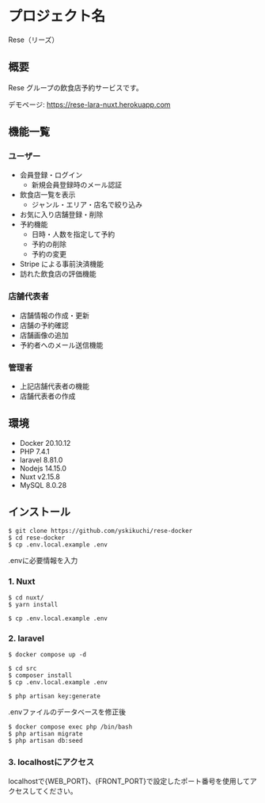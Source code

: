 # プロジェクト名

Rese（リーズ）

## 概要

Rese グループの飲食店予約サービスです。

デモページ: https://rese-lara-nuxt.herokuapp.com

## 機能一覧

### ユーザー

-   会員登録・ログイン
    -   新規会員登録時のメール認証
-   飲食店一覧を表示
    -   ジャンル・エリア・店名で絞り込み
-   お気に入り店舗登録・削除
-   予約機能
    -   日時・人数を指定して予約
    -   予約の削除
    -   予約の変更
-   Stripe による事前決済機能
-   訪れた飲食店の評価機能

### 店舗代表者

-   店舗情報の作成・更新
-   店舗の予約確認
-   店舗画像の追加
-   予約者へのメール送信機能

### 管理者

-   上記店舗代表者の機能
-   店舗代表者の作成

## 環境

-   Docker 20.10.12
-   PHP 7.4.1
-   laravel 8.81.0
-   Nodejs 14.15.0
-   Nuxt v2.15.8
-   MySQL 8.0.28

## インストール

```
$ git clone https://github.com/yskikuchi/rese-docker
$ cd rese-docker
$ cp .env.local.example .env
```
.envに必要情報を入力

### 1. Nuxt

```
$ cd nuxt/
$ yarn install

$ cp .env.local.example .env
```

### 2. laravel

```
$ docker compose up -d
```

```
$ cd src
$ composer install
$ cp .env.local.example .env

$ php artisan key:generate
```

.envファイルのデータベースを修正後

```
$ docker compose exec php /bin/bash
$ php artisan migrate
$ php artisan db:seed
```


### 3. localhostにアクセス

localhostで{WEB_PORT}、{FRONT_PORT}で設定したポート番号を使用してアクセスしてください。

